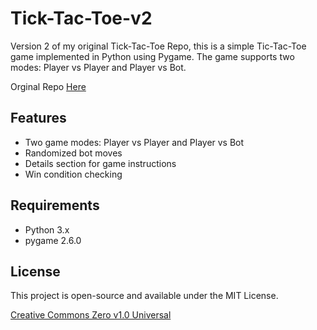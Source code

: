 # Tick-Tac-Toe-v2
Version 2 of my original Tick-Tac-Toe Repo, this is a simple Tic-Tac-Toe game implemented in Python using Pygame. The game supports two modes: Player vs Player and Player vs Bot.

Orginal Repo [Here](https://github.com/Fantonos/Tick-Tac-Toe)

## Features

- Two game modes: Player vs Player and Player vs Bot
- Randomized bot moves
- Details section for game instructions
- Win condition checking

## Requirements

- Python 3.x
- pygame 2.6.0

## License

This project is open-source and available under the MIT License.

[Creative Commons Zero v1.0 Universal](https://creativecommons.org/publicdomain/zero/1.0/)
